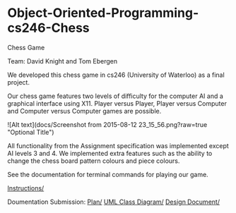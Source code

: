 # Object-Oriented-Programming-cs246-Chess
Chess Game 

Team: David Knight and Tom Ebergen

We developed this chess game in cs246 (University of Waterloo) as a final project.
 
Our chess game features two levels of difficulty for the computer AI and a graphical interface using X11. 
Player versus Player, Player versus Computer and Computer versus Computer games are possible.

![Alt text](docs/Screenshot from 2015-08-12 23_15_56.png?raw=true "Optional Title")

All functionality from the Assignment specification was implemented except AI levels 3 and 4. We implemented extra features such as the ability to change the chess board pattern colours and piece colours. 

See the documentation for terminal commands for playing our game. 

<a href="docs/chess.pdf">Instructions/</a>

Doumentation Submission:
<a href="docs/plan.pdf">Plan/</a>
<a href="docs/uml.pdf">UML Class Diagram/</a>
<a href="docs/design.pdf">Design Document/</a>
